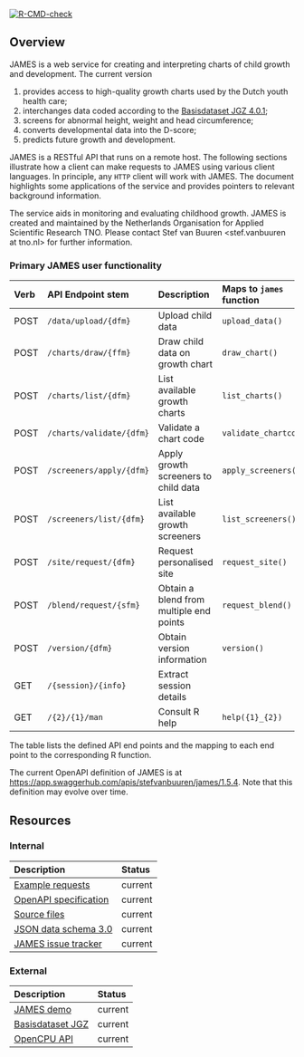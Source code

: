 
<!-- README.md is generated from README.Rmd. Please edit that file -->
<!-- badges: start -->

[![R-CMD-check](https://github.com/growthcharts/james/actions/workflows/R-CMD-check.yaml/badge.svg)](https://github.com/growthcharts/james/actions/workflows/R-CMD-check.yaml)
<!-- badges: end -->

## Overview

JAMES is a web service for creating and interpreting charts of child
growth and development. The current version

1.  provides access to high-quality growth charts used by the Dutch
    youth health care;
2.  interchanges data coded according to the [Basisdataset JGZ
    4.0.1](https://www.ncj.nl/onderwerp/digitaal-dossier-jgz/bds-jgz-versiebeheer/);
3.  screens for abnormal height, weight and head circumference;
4.  converts developmental data into the D-score;
5.  predicts future growth and development.

JAMES is a RESTful API that runs on a remote host. The following
sections illustrate how a client can make requests to JAMES using
various client languages. In principle, any `HTTP` client will work with
JAMES. The document highlights some applications of the service and
provides pointers to relevant background information.

The service aids in monitoring and evaluating childhood growth. JAMES is
created and maintained by the Netherlands Organisation for Applied
Scientific Research TNO. Please contact Stef van Buuren \<stef.vanbuuren
at tno.nl\> for further information.

### Primary JAMES user functionality

| Verb | API Endpoint stem        | Description                             | Maps to `james` function |
|:-----|:-------------------------|:----------------------------------------|:-------------------------|
| POST | `/data/upload/{dfm}`     | Upload child data                       | `upload_data()`          |
| POST | `/charts/draw/{ffm}`     | Draw child data on growth chart         | `draw_chart()`           |
| POST | `/charts/list/{dfm}`     | List available growth charts            | `list_charts()`          |
| POST | `/charts/validate/{dfm}` | Validate a chart code                   | `validate_chartcode()`   |
| POST | `/screeners/apply/{dfm}` | Apply growth screeners to child data    | `apply_screeners()`      |
| POST | `/screeners/list/{dfm}`  | List available growth screeners         | `list_screeners()`       |
| POST | `/site/request/{dfm}`    | Request personalised site               | `request_site()`         |
| POST | `/blend/request/{sfm}`   | Obtain a blend from multiple end points | `request_blend()`        |
| POST | `/version/{dfm}`         | Obtain version information              | `version()`              |
| GET  | `/{session}/{info}`      | Extract session details                 |                          |
| GET  | `/{2}/{1}/man`           | Consult R help                          | `help({1}_{2})`          |

The table lists the defined API end points and the mapping to each end
point to the corresponding R function.

The current OpenAPI definition of JAMES is at
<https://app.swaggerhub.com/apis/stefvanbuuren/james/1.5.4>. Note that
this definition may evolve over time.

## Resources

### Internal

| Description                                                                                              | Status  |
|:---------------------------------------------------------------------------------------------------------|:--------|
| [Example requests](https://james.groeidiagrammen.nl)                                                     | current |
| [OpenAPI specification](https://app.swaggerhub.com/apis-docs/stefvanbuuren/james)                        | current |
| [Source files](https://github.com/growthcharts)                                                          | current |
| [JSON data schema 3.0](https://github.com/growthcharts/bdsreader/blob/master/inst/schemas/bds_v3.0.json) | current |
| [JAMES issue tracker](https://github.com/growthcharts/james/issues)                                      | current |

### External

| Description                                                                                            | Status  |
|:-------------------------------------------------------------------------------------------------------|:--------|
| [JAMES demo](https://tnochildhealthstatistics.shinyapps.io/james_tryout/)                              | current |
| [Basisdataset JGZ](https://www.ncj.nl/themadossiers/informatisering/basisdataset/documentatie/?cat=13) | current |
| [OpenCPU API](https://www.opencpu.org/api.html)                                                        | current |

